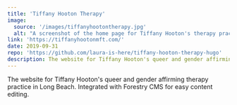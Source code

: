 ```yaml
---
title: 'Tiffany Hooton Therapy'
image:
  source: '/images/tiffanyhootontherapy.jpg'
  alt: "A screenshot of the home page for Tiffany Hooton's therapy practice site"
link: 'https://tiffanyhootonmft.com/'
date: 2019-09-31
repo: 'https://github.com/laura-is-here/tiffany-hooton-therapy-hugo'
description: The website for Tiffany Hooton's queer and gender affirming therapy practice in Long Beach. Integrated with Forestry CMS for easy content editing.
---
```


The website for Tiffany Hooton's queer and gender affirming therapy practice in Long Beach. Integrated with Forestry CMS for easy content editing.
